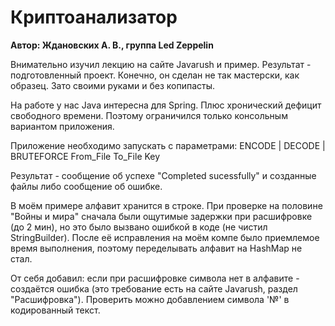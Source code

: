 <h1>Криптоанализатор</h1>

__Автор: Ждановских А. В., группа Led Zeppelin__

Внимательно изучил лекцию на сайте Javarush и пример. Результат - подготовленный проект. Конечно, он сделан не так мастерски, как образец. Зато своими руками и без копипасты.

На работе у нас Java интересна для Spring. Плюс хронический дефицит свободного времени.
Поэтому ограничился только консольным вариантом приложения.

Приложение необходимо запускать с параметрами:
ENCODE | DECODE | BRUTEFORCE From_File To_File Key

Результат - сообщение об успехе "Completed sucessfully" и созданные файлы либо сообщение об ошибке.

В моём примере алфавит хранится в строке. При проверке на половине "Войны и мира" сначала были ощутимые задержки при расшифровке (до 2 мин), но это было вызвано ошибкой в коде (не чистил StringBuilder). После её исправления на моём компе было приемлемое время выполнения, поэтому переделывать алфавит на HashMap не стал.

От себя добавил: если при расшифровке символа нет в алфавите - создаётся ошибка (это требование есть на сайте Javarush, раздел "Расшифровка"). Проверить можно добавлением символа '№' в кодированный текст.
 